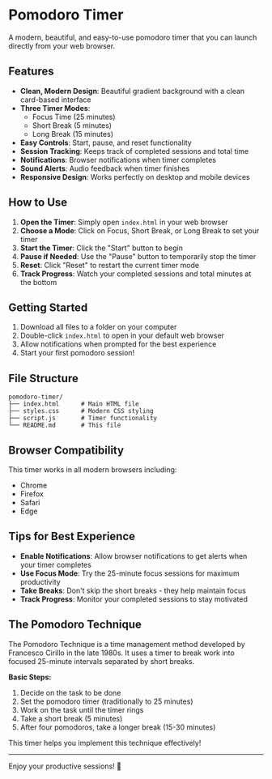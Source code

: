 # Pomodoro Timer

A modern, beautiful, and easy-to-use pomodoro timer that you can launch directly from your web browser.

## Features

- **Clean, Modern Design**: Beautiful gradient background with a clean card-based interface
- **Three Timer Modes**: 
  - Focus Time (25 minutes)
  - Short Break (5 minutes)
  - Long Break (15 minutes)
- **Easy Controls**: Start, pause, and reset functionality
- **Session Tracking**: Keeps track of completed sessions and total time
- **Notifications**: Browser notifications when timer completes
- **Sound Alerts**: Audio feedback when timer finishes
- **Responsive Design**: Works perfectly on desktop and mobile devices

## How to Use

1. **Open the Timer**: Simply open `index.html` in your web browser
2. **Choose a Mode**: Click on Focus, Short Break, or Long Break to set your timer
3. **Start the Timer**: Click the "Start" button to begin
4. **Pause if Needed**: Use the "Pause" button to temporarily stop the timer
5. **Reset**: Click "Reset" to restart the current timer mode
6. **Track Progress**: Watch your completed sessions and total minutes at the bottom

## Getting Started

1. Download all files to a folder on your computer
2. Double-click `index.html` to open in your default web browser
3. Allow notifications when prompted for the best experience
4. Start your first pomodoro session!

## File Structure

```
pomodoro-timer/
├── index.html      # Main HTML file
├── styles.css      # Modern CSS styling
├── script.js       # Timer functionality
└── README.md       # This file
```

## Browser Compatibility

This timer works in all modern browsers including:
- Chrome
- Firefox
- Safari
- Edge

## Tips for Best Experience

- **Enable Notifications**: Allow browser notifications to get alerts when your timer completes
- **Use Focus Mode**: Try the 25-minute focus sessions for maximum productivity
- **Take Breaks**: Don't skip the short breaks - they help maintain focus
- **Track Progress**: Monitor your completed sessions to stay motivated

## The Pomodoro Technique

The Pomodoro Technique is a time management method developed by Francesco Cirillo in the late 1980s. It uses a timer to break work into focused 25-minute intervals separated by short breaks.

**Basic Steps:**
1. Decide on the task to be done
2. Set the pomodoro timer (traditionally to 25 minutes)
3. Work on the task until the timer rings
4. Take a short break (5 minutes)
5. After four pomodoros, take a longer break (15-30 minutes)

This timer helps you implement this technique effectively!

---

Enjoy your productive sessions! 🍅 